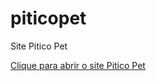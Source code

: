 # piticopet
 Site Pitico Pet

<a href="https://renatohalcantara.github.io/piticopet/"> Clique para abrir o site Pitico Pet </a>